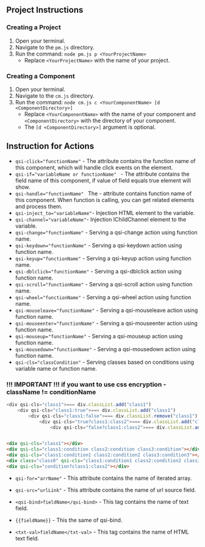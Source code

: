 ## Project Instructions

### Creating a Project

1. Open your terminal.
2. Navigate to the `pm.js` directory.
3. Run the command: `node pm.js p <YourProjectName>`
    * Replace `<YourProjectName>` with the name of your project.

### Creating a Component

1. Open your terminal.
2. Navigate to the `cm.js` directory.
3. Run the command: `node cm.js c <YourComponentName> [d <ComponentDirectory>]`
    * Replace `<YourComponentName>` with the name of your component and `<ComponentDirectory>` with the directory of
      your component.
    * The `[d <ComponentDirectory>]` argument is optional.

## Instruction for Actions

* `qsi-click="functionName"` - The attribute contains the function name of this component, which will handle click
  events on the element.
* `qsi-if="variableName or functionName" ` - The attribute contains the field name of this component, if value of field
  equals true element will show.
* `qsi-handle="functionName" ` The - attribute contains function name of this component. When function is calling, you
  can get related elements and process them.
* `qsi-inject_to="variableName"`- Injection HTML element to the variable.
* `qsi-channel="variableName"`- Injection IChildChannel element to the variable.
* `qsi-change="functionName"` - Serving a qsi-change action using function name.
* `qsi-keydown="functionName"` - Serving a qsi-keydown action using function name.
* `qsi-keyup="functionName"` - Serving a qsi-keyup action using function name.
* `qsi-dblclick="functionName"` - Serving a qsi-dblclick action using function name.
* `qsi-scroll="functionName"` - Serving a qsi-scroll action using function name.
* `qsi-wheel="functionName"` - Serving a qsi-wheel action using function name.
* `qsi-mouseleave="functionName"` - Serving a qsi-mouseleave action using function name.
* `qsi-mouseenter="functionName"` - Serving a qsi-mouseenter action using function name.
* `qsi-mouseup="functionName"` - Serving a qsi-mouseup action using function name.
* `qsi-mousedown="functionName"` - Serving a qsi-mousedown action using function name.
* `qsi-cls="classCondition"` - Serving classes based on conditions using variable name or function name.
### !!! IMPORTANT !!! if you want to use css encryption - className != conditionName
```js
<div qsi-cls="class1">=== div.classList.add("class1")
    <div qsi-cls="class1:true">=== div.classList.add("class1")
        <div qsi-cls="class1:false">=== div.classList.remove("class1")
            <div qsi-cls="true?class1:class2">=== div.classList.add("class1") & div.classList.remove("class2")
                <div qsi-cls="false?class1:class2">=== div.classList.add("class2") & div.classList.remove("class1")
```
```html

<div qsi-cls="class1"></div>
<div qsi-cls="class1:condition class2:condition class3:condition"></div>
<div qsi-cls="class1:condition1 class2:condition2 class3:condition3"></div>
<div class="class0" qsi-cls="class1:condition1 class2:condition2 class3:condition3"></div>
<div qsi-cls="condition?class1:class2"></div>
```

* `qsi-for="arrName"` - This attribute contains the name of iterated array.
* `qsi-src="urlLink"` - This attribute contains the name of url source field.

* `<qsi-bind>fieldName</qsi-bind>` - This tag contains the name of text field.
* `{{fieldName}}` - This the same of qsi-bind.
* `<txt-val>fieldName</txt-val>` - This tag contains the name of HTML text field.
